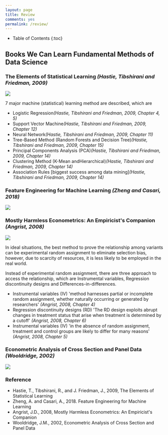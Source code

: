```yaml
---
layout: page
title: Review
comments: yes
permalink: /review/
---
```


* Table of Contents
{:toc}

## Books We Can Learn Fundamental Methods of Data Science

### The Elements of Statistical Learning <cite>(Hastie, Tibshirani and Friedman, 2009)</cite>
<a target="_blank"  href="https://www.amazon.co.jp/gp/product/0387848576/ref=as_li_tl?ie=UTF8&camp=247&creative=1211&creativeASIN=0387848576&linkCode=as2&tag=kyo07e-22&linkId=5e61d6d9d352a068e888dbbd0ac047ae"><img border="0" src="//ws-fe.amazon-adsystem.com/widgets/q?_encoding=UTF8&MarketPlace=JP&ASIN=0387848576&ServiceVersion=20070822&ID=AsinImage&WS=1&Format=_SL250_&tag=kyo07e-22" ></a>

7 major machine (statistical) learning method are described, which are

* Logistic Regression<cite>(Hastie, Tibshirani and Friedman, 2009, Chapter 4, 5)</cite>
* Support Vector Machine<cite>(Hastie, Tibshirani and Friedman, 2009, Chapter 12)</cite>
* Neural Network<cite>(Hastie, Tibshirani and Friedman, 2009, Chapter 11)</cite>
* Tree-Based Method (Random Forests and Decision Tree)<cite>(Hastie, Tibshirani and Friedman, 2009, Chapter 15)</cite>
* Principal Components Analysis (PCA)<cite>(Hastie, Tibshirani and Friedman, 2009, Chapter 14)</cite>
* Clustering Method (K-Mean andHierarchical)<cite>(Hastie, Tibshirani and Friedman, 2009, Chapter 14)</cite>
* Association Rules [biggest success among data mining]<cite>(Hastie, Tibshirani and Friedman, 2009, Chapter 14)</cite>

### Feature Engineering for Machine Learning <cite>(Zheng and Casari, 2018)</cite>
<a target="_blank"  href="https://www.amazon.co.jp/gp/product/B07BNX4MWC/ref=as_li_tl?ie=UTF8&camp=247&creative=1211&creativeASIN=B07BNX4MWC&linkCode=as2&tag=kyo07e-22&linkId=6bfa85bce5dc5d50cd20ae1e5015ab18"><img border="0" src="//ws-fe.amazon-adsystem.com/widgets/q?_encoding=UTF8&MarketPlace=JP&ASIN=B07BNX4MWC&ServiceVersion=20070822&ID=AsinImage&WS=1&Format=_SL250_&tag=kyo07e-22" ></a>

### Mostly Harmless Econometrics: An Empiricist's Companion <cite>(Angrist, 2008)</cite>
<a target="_blank"  href="https://www.amazon.co.jp/gp/product/0691120358/ref=as_li_tl?ie=UTF8&camp=247&creative=1211&creativeASIN=0691120358&linkCode=as2&tag=kyo07e-22&linkId=cdd94954c4ecfc42e9f2e1bb41f509ce"><img border="0" src="//ws-fe.amazon-adsystem.com/widgets/q?_encoding=UTF8&MarketPlace=JP&ASIN=0691120358&ServiceVersion=20070822&ID=AsinImage&WS=1&Format=_SL250_&tag=kyo07e-22" ></a>

In ideal situations, the best method to prove the relationship among variants can be experimental random assignment to eliminate selection bias, however, due to scarcity of resources, it is less likely to be employed in the real world.

Instead of experimental random assignment, there are three approach to access the relationship, which are Instrumental variables, Regression discontinuity designs and Differences-in-differences.

* Instrumental variables (IV)
'method harnesses partial or incomplete random assignment, whether naturally occurring or generated by researchers' <cite>(Angrist, 2008, Chapter 4)</cite>
* Regression discontinuity designs (RD)
'The RD design exploits abrupt changes in treatment status that arise when treatment is determined by a cutoff' <cite>(Angrist, 2008, Chapter 6)</cite>
* Instrumental variables (IV)
'in the absence of random assignment, treatment and control groups are likely to differ for many reasons' <cite>(Angrist, 2008, Chapter 5)</cite>

### Econometric Analysis of Cross Section and Panel Data <cite>(Wooldridge, 2002)</cite>
<a target="_blank"  href="https://www.amazon.co.jp/gp/product/0262232588/ref=as_li_tl?ie=UTF8&camp=247&creative=1211&creativeASIN=0262232588&linkCode=as2&tag=kyo07e-22&linkId=fa4f1f8e64a4db4941358ff096425126"><img border="0" src="//ws-fe.amazon-adsystem.com/widgets/q?_encoding=UTF8&MarketPlace=JP&ASIN=0262232588&ServiceVersion=20070822&ID=AsinImage&WS=1&Format=_SL250_&tag=kyo07e-22" ></a>

### Reference
* Hastie, T., Tibshirani, R., and J. Friedman, J., 2009, The Elements of Statistical Learning
* Zheng, A. and Casari, A., 2018. Feature Engineering for Machine Learning
* Angrist, J.D., 2008, Mostly Harmless Econometrics: An Empiricist's Companion
* Wooldridge, J.M., 2002, Econometric Analysis of Cross Section and Panel Data